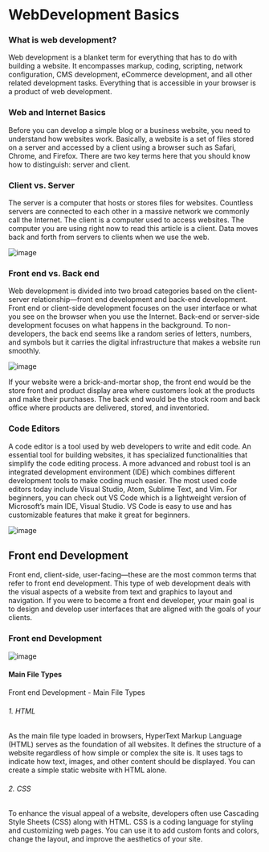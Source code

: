 # WebDevelopment Basics

### What is web development?
Web development is a blanket term for everything that has to do with building a website. It encompasses markup, coding, scripting, network configuration, CMS development, eCommerce development, and all other related development tasks. Everything that is accessible in your browser is a product of web development.

### Web and Internet Basics
Before you can develop a simple blog or a business website, you need to understand how websites work. Basically, a website is a set of files stored on a server and accessed by a client using a browser such as Safari, Chrome, and Firefox. There are two key terms here that you should know how to distinguish: server and client.

### Client vs. Server
The server is a computer that hosts or stores files for websites. Countless servers are connected to each other in a massive network we commonly call the Internet. The client is a computer used to access websites. The computer you are using right now to read this article is a client. Data moves back and forth from servers to clients when we use the web.

![image](https://github.com/prem18git/webdevelopment-level-2/assets/131329044/cd55460e-06e3-4121-a4dc-90860e70efe1)

### Front end vs. Back end
Web development is divided into two broad categories based on the client-server relationship—front end development and back-end development. Front end or client-side development focuses on the user interface or what you see on the browser when you use the Internet. Back-end or server-side development focuses on what happens in the background. To non-developers, the back end seems like a random series of letters, numbers, and symbols but it carries the digital infrastructure that makes a website run smoothly.

![image](https://github.com/prem18git/webdevelopment-level-2/assets/131329044/043784e0-7d89-45fa-b0fb-687241cc6cf2)

If your website were a brick-and-mortar shop, the front end would be the store front and product display area where customers look at the products and make their purchases. The back end would be the stock room and back office where products are delivered, stored, and inventoried.

### Code Editors
A code editor is a tool used by web developers to write and edit code. An essential tool for building websites, it has specialized functionalities that simplify the code editing process. A more advanced and robust tool is an integrated development environment (IDE) which combines different development tools to make coding much easier.
The most used code editors today include Visual Studio, Atom, Sublime Text, and Vim. For beginners, you can check out VS Code which is a lightweight version of Microsoft’s main IDE, Visual Studio. VS Code is easy to use and has customizable features that make it great for beginners.

![image](https://github.com/prem18git/webdevelopment-level-2/assets/131329044/5248c68d-5b09-4265-b563-e356e62c7df3)

## Front end Development
Front end, client-side, user-facing—these are the most common terms that refer to front end development. This type of web development deals with the visual aspects of a website from text and graphics to layout and navigation. If you were to become a front end developer, your main goal is to design and develop user interfaces that are aligned with the goals of your clients.


### Front end Development

![image](https://github.com/prem18git/webdevelopment-level-2/assets/131329044/b0f84e97-41ca-467d-b3d0-ab0af5a512e6)

#### Main File Types
Front end Development - Main File Types
###### 1. HTML
As the main file type loaded in browsers, HyperText Markup Language (HTML) serves as the foundation of all websites. It defines the structure of a website regardless of how simple or complex the site is. It uses tags to indicate how text, images, and other content should be displayed. You can create a simple static website with HTML alone.

###### 2. CSS
To enhance the visual appeal of a website, developers often use Cascading Style Sheets (CSS) along with HTML. CSS is a coding language for styling and customizing web pages. You can use it to add custom fonts and colors, change the layout, and improve the aesthetics of your site.
